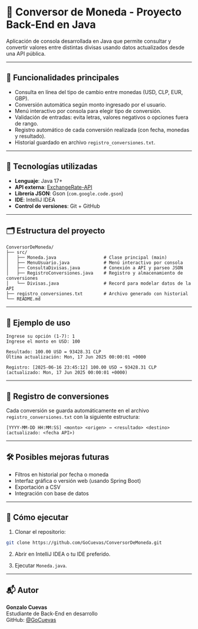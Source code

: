 # 💱 Conversor de Moneda - Proyecto Back-End en Java

Aplicación de consola desarrollada en Java que permite consultar y convertir valores entre distintas divisas usando datos actualizados desde una API pública.

---

## 🔧 Funcionalidades principales

- Consulta en línea del tipo de cambio entre monedas (USD, CLP, EUR, GBP).
- Conversión automática según monto ingresado por el usuario.
- Menú interactivo por consola para elegir tipo de conversión.
- Validación de entradas: evita letras, valores negativos o opciones fuera de rango.
- Registro automático de cada conversión realizada (con fecha, monedas y resultado).
- Historial guardado en archivo `registro_conversiones.txt`.

---

## 📌 Tecnologías utilizadas

- **Lenguaje**: Java 17+
- **API externa**: [ExchangeRate-API](https://www.exchangerate-api.com/)
- **Librería JSON**: Gson (`com.google.code.gson`)
- **IDE**: IntelliJ IDEA
- **Control de versiones**: Git + GitHub

---

## 🗂 Estructura del proyecto

```
ConversorDeMoneda/
├── src/
│   ├── Moneda.java                  # Clase principal (main)
│   ├── MenuUsuario.java             # Menú interactivo por consola
│   ├── ConsultaDivisas.java         # Conexión a API y parseo JSON
│   ├── RegistroConversiones.java    # Registro y almacenamiento de conversiones
│   └── Divisas.java                 # Record para modelar datos de la API
├── registro_conversiones.txt        # Archivo generado con historial
└── README.md
```

---

## 📝 Ejemplo de uso

```
Ingrese su opción (1-7): 1
Ingrese el monto en USD: 100

Resultado: 100.00 USD = 93428.31 CLP
Última actualización: Mon, 17 Jun 2025 00:00:01 +0000

Registro: [2025-06-16 23:45:12] 100.00 USD → 93428.31 CLP (actualizado: Mon, 17 Jun 2025 00:00:01 +0000)
```

---

## 📁 Registro de conversiones

Cada conversión se guarda automáticamente en el archivo `registro_conversiones.txt` con la siguiente estructura:

```
[YYYY-MM-DD HH:MM:SS] <monto> <origen> → <resultado> <destino> (actualizado: <fecha API>)
```

---

## 🛠 Posibles mejoras futuras

- Filtros en historial por fecha o moneda
- Interfaz gráfica o versión web (usando Spring Boot)
- Exportación a CSV
- Integración con base de datos

---

## 🚀 Cómo ejecutar

1. Clonar el repositorio:
```bash
git clone https://github.com/GoCuevas/ConversorDeMoneda.git
```

2. Abrir en IntelliJ IDEA o tu IDE preferido.

3. Ejecutar `Moneda.java`.

---

## 📬 Autor

**Gonzalo Cuevas**  
Estudiante de Back-End en desarrollo  
GitHub: [@GoCuevas](https://github.com/GoCuevas)
